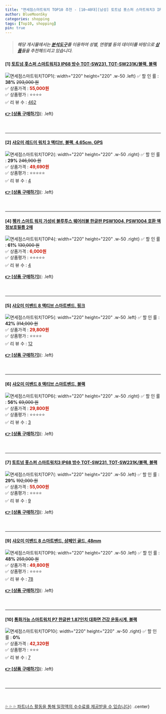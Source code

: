 ```yaml
---
title: "면세점스마트워치 TOP10 추천 - [10~40대][남성] 토트넘 홋스퍼 스마트워치3 IP68 방수 TOT-SW231, TOT-SW231K/블랙, 블랙"
author: BlueMoonSky
categories: shopping
tags: [Top10, shopping]
pin: true
---
```


> ##### 해당 게시물에서는 [**분석도구**](https://itemscout.io/)를 이용하여 **성별**, **연령별** 등의 데이터를 바탕으로 [**상품**](https://link.coupang.com/a/baae76)들을 추천해드리고 있습니다.

#### [1] [토트넘 홋스퍼 스마트워치3 IP68 방수 TOT-SW231, TOT-SW231K/블랙, 블랙](https://link.coupang.com/re/AFFSDP?lptag=AF5964186&subid=bluemoonsky6999&pageKey=7204094507&traceid=V0-153&itemId=18215979359&vendorItemId=85541015989)
![면세점스마트워치TOP1](https://thumbnail6.coupangcdn.com/thumbnails/remote/230x230ex/image/vendor_inventory/9424/6f59fc6bb345d2f6a2f973a390b75e70135b5f2e887a036d6d3cbfcde0c7.jpg){: width="220" height="220" .w-50 .left}
✅ 할 인 률 : **38%** ~~<del class="base-price"> 293,000  </del>원~~<br>
✅ 상품가격 : <span style="color:#cb1400"> **55,000원** </span><br>
✅ 상품평가 : ⭐⭐⭐⭐<br>
✅ 리 뷰 수 : [462](https://link.coupang.com/re/AFFSDP?lptag=AF5964186&subid=bluemoonsky6999&pageKey=7204094507&traceid=V0-153&itemId=18215979359&vendorItemId=85541015989)<br>
<br>
[**👉  [상품 구매하기]**](https://link.coupang.com/re/AFFSDP?lptag=AF5964186&subid=bluemoonsky6999&pageKey=7204094507&traceid=V0-153&itemId=18215979359&vendorItemId=85541015989){: .left}
<br>
<br>
<br>

***

#### [2] [샤오미 레드미 워치 3 액티브, 블랙, 4.65cm, GPS](https://link.coupang.com/re/AFFSDP?lptag=AF5964186&subid=bluemoonsky6999&pageKey=7488831713&traceid=V0-153&itemId=19578261886&vendorItemId=86717525653)
![면세점스마트워치TOP2](https://thumbnail10.coupangcdn.com/thumbnails/remote/230x230ex/image/retail/images/2023/07/28/16/9/b8658a60-6877-440f-bbdf-cc58890aceb7.png){: width="220" height="220" .w-50 .right}
✅ 할 인 률 : **29%** ~~<del class="base-price"> 246,900  </del>원~~<br>
✅ 상품가격 : <span style="color:#cb1400"> **49,690원** </span><br>
✅ 상품평가 : ⭐⭐⭐⭐⭐<br>
✅ 리 뷰 수 : [4](https://link.coupang.com/re/AFFSDP?lptag=AF5964186&subid=bluemoonsky6999&pageKey=7488831713&traceid=V0-153&itemId=19578261886&vendorItemId=86717525653)<br>
<br>
[**👉  [상품 구매하기]**](https://link.coupang.com/re/AFFSDP?lptag=AF5964186&subid=bluemoonsky6999&pageKey=7488831713&traceid=V0-153&itemId=19578261886&vendorItemId=86717525653){: .left}
<br>
<br>
<br>

***

#### [4] [펭카 스마트 워치 가성비 블루투스 웨어러블 한글판 PSW1004, PSW1004 호환 액정보호필름 2매](https://link.coupang.com/re/AFFSDP?lptag=AF5964186&subid=bluemoonsky6999&pageKey=7038465939&traceid=V0-153&itemId=17397921250&vendorItemId=84567378182)
![면세점스마트워치TOP4](https://thumbnail8.coupangcdn.com/thumbnails/remote/230x230ex/image/vendor_inventory/295a/a126969a5c70c3c543393a09108b4e613c96a7c6c975783222a7c116fd3c.jpg){: width="220" height="220" .w-50 .right}
✅ 할 인 률 : **61%** ~~<del class="base-price"> 130,000  </del>원~~<br>
✅ 상품가격 : <span style="color:#cb1400"> **6,000원** </span><br>
✅ 상품평가 : ⭐⭐⭐⭐⭐<br>
✅ 리 뷰 수 : [4](https://link.coupang.com/re/AFFSDP?lptag=AF5964186&subid=bluemoonsky6999&pageKey=7038465939&traceid=V0-153&itemId=17397921250&vendorItemId=84567378182)<br>
<br>
[**👉  [상품 구매하기]**](https://link.coupang.com/re/AFFSDP?lptag=AF5964186&subid=bluemoonsky6999&pageKey=7038465939&traceid=V0-153&itemId=17397921250&vendorItemId=84567378182){: .left}
<br>
<br>
<br>

***

#### [5] [샤오미 미밴드 8 액티브 스마트밴드, 핑크](https://link.coupang.com/re/AFFSDP?lptag=AF5964186&subid=bluemoonsky6999&pageKey=7597127928&traceid=V0-153&itemId=20088292472&vendorItemId=87183713042)
![면세점스마트워치TOP5](https://thumbnail10.coupangcdn.com/thumbnails/remote/230x230ex/image/retail/images/2218440832413109-85952a3e-cb64-4f48-8fca-ba3e0a7ebffe.jpg){: width="220" height="220" .w-50 .left}
✅ 할 인 률 : **42%** ~~<del class="base-price"> 314,000  </del>원~~<br>
✅ 상품가격 : <span style="color:#cb1400"> **29,800원** </span><br>
✅ 상품평가 : ⭐⭐⭐⭐<br>
✅ 리 뷰 수 : [12](https://link.coupang.com/re/AFFSDP?lptag=AF5964186&subid=bluemoonsky6999&pageKey=7597127928&traceid=V0-153&itemId=20088292472&vendorItemId=87183713042)<br>
<br>
[**👉  [상품 구매하기]**](https://link.coupang.com/re/AFFSDP?lptag=AF5964186&subid=bluemoonsky6999&pageKey=7597127928&traceid=V0-153&itemId=20088292472&vendorItemId=87183713042){: .left}
<br>
<br>
<br>

***

#### [6] [샤오미 미밴드 8 액티브 스마트밴드, 블랙](https://link.coupang.com/re/AFFSDP?lptag=AF5964186&subid=bluemoonsky6999&pageKey=7597127928&traceid=V0-153&itemId=20088292474&vendorItemId=87183713054)
![면세점스마트워치TOP6](https://thumbnail8.coupangcdn.com/thumbnails/remote/230x230ex/image/retail/images/2218396934600235-13e71e03-e73b-4c3b-9adb-ddd94dd03e6a.jpg){: width="220" height="220" .w-50 .right}
✅ 할 인 률 : **56%** ~~<del class="base-price"> 69,000  </del>원~~<br>
✅ 상품가격 : <span style="color:#cb1400"> **29,800원** </span><br>
✅ 상품평가 : ⭐⭐⭐⭐⭐<br>
✅ 리 뷰 수 : [3](https://link.coupang.com/re/AFFSDP?lptag=AF5964186&subid=bluemoonsky6999&pageKey=7597127928&traceid=V0-153&itemId=20088292474&vendorItemId=87183713054)<br>
<br>
[**👉  [상품 구매하기]**](https://link.coupang.com/re/AFFSDP?lptag=AF5964186&subid=bluemoonsky6999&pageKey=7597127928&traceid=V0-153&itemId=20088292474&vendorItemId=87183713054){: .left}
<br>
<br>
<br>

***

#### [7] [토트넘 홋스퍼 스마트워치3 IP68 방수 TOT-SW231, TOT-SW231K/블랙, 블랙](https://link.coupang.com/re/AFFSDP?lptag=AF5964186&subid=bluemoonsky6999&pageKey=7204094507&traceid=V0-153&itemId=18215979359&vendorItemId=85541015989)
![면세점스마트워치TOP7](https://thumbnail6.coupangcdn.com/thumbnails/remote/230x230ex/image/vendor_inventory/9424/6f59fc6bb345d2f6a2f973a390b75e70135b5f2e887a036d6d3cbfcde0c7.jpg){: width="220" height="220" .w-50 .left}
✅ 할 인 률 : **29%** ~~<del class="base-price"> 192,000  </del>원~~<br>
✅ 상품가격 : <span style="color:#cb1400"> **55,000원** </span><br>
✅ 상품평가 : ⭐⭐⭐⭐<br>
✅ 리 뷰 수 : [9](https://link.coupang.com/re/AFFSDP?lptag=AF5964186&subid=bluemoonsky6999&pageKey=7204094507&traceid=V0-153&itemId=18215979359&vendorItemId=85541015989)<br>
<br>
[**👉  [상품 구매하기]**](https://link.coupang.com/re/AFFSDP?lptag=AF5964186&subid=bluemoonsky6999&pageKey=7204094507&traceid=V0-153&itemId=18215979359&vendorItemId=85541015989){: .left}
<br>
<br>
<br>

***

#### [9] [샤오미 미밴드 8 스마트밴드, 샴페인 골드, 48mm](https://link.coupang.com/re/AFFSDP?lptag=AF5964186&subid=bluemoonsky6999&pageKey=7595564046&traceid=V0-153&itemId=20080586000&vendorItemId=87176179707)
![면세점스마트워치TOP9](https://thumbnail8.coupangcdn.com/thumbnails/remote/230x230ex/image/retail/images/1585223945043911-d4d09c51-bca3-4983-90c8-8effe979af48.jpg){: width="220" height="220" .w-50 .left}
✅ 할 인 률 : **48%** ~~<del class="base-price"> 259,000  </del>원~~<br>
✅ 상품가격 : <span style="color:#cb1400"> **49,800원** </span><br>
✅ 상품평가 : ⭐⭐⭐⭐<br>
✅ 리 뷰 수 : [78](https://link.coupang.com/re/AFFSDP?lptag=AF5964186&subid=bluemoonsky6999&pageKey=7595564046&traceid=V0-153&itemId=20080586000&vendorItemId=87176179707)<br>
<br>
[**👉  [상품 구매하기]**](https://link.coupang.com/re/AFFSDP?lptag=AF5964186&subid=bluemoonsky6999&pageKey=7595564046&traceid=V0-153&itemId=20080586000&vendorItemId=87176179707){: .left}
<br>
<br>
<br>

***

#### [10] [통화가능 스마트워치 P7 한글판 1.87인치 대화면 건강 운동시계, 블랙](https://link.coupang.com/re/AFFSDP?lptag=AF5964186&subid=bluemoonsky6999&pageKey=7546036844&traceid=V0-153&itemId=19848165810&vendorItemId=86950330025)
![면세점스마트워치TOP10](https://thumbnail7.coupangcdn.com/thumbnails/remote/230x230ex/image/vendor_inventory/123d/026afed800c0737345ac44daac3f790ea1e48f229b088912fe8796f56d7f.jpg){: width="220" height="220" .w-50 .right}
✅ 할 인 률 : **0%** <br>
✅ 상품가격 : <span style="color:#cb1400"> **42,320원** </span><br>
✅ 상품평가 : ⭐⭐⭐<br>
✅ 리 뷰 수 : [7](https://link.coupang.com/re/AFFSDP?lptag=AF5964186&subid=bluemoonsky6999&pageKey=7546036844&traceid=V0-153&itemId=19848165810&vendorItemId=86950330025)<br>
<br>
[**👉  [상품 구매하기]**](https://link.coupang.com/re/AFFSDP?lptag=AF5964186&subid=bluemoonsky6999&pageKey=7546036844&traceid=V0-153&itemId=19848165810&vendorItemId=86950330025){: .left}
<br>
<br>
<br>

***
<br><br>[💦 💦 💦 파트너스 활동을 통해 일정액의 수수료를 제공받을 수 있습니다](https://link.coupang.com/a/baae76){: .center}